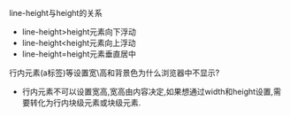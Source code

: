 line-height与height的关系
* line-height>height元素向下浮动
* line-height<height元素向上浮动
* line-height=height元素垂直居中




行内元素(a标签)等设置宽\高和背景色为什么浏览器中不显示?
* 行内元素不可以设置宽高,宽高由内容决定,如果想通过width和height设置,需要转化为行内块级元素或块级元素.